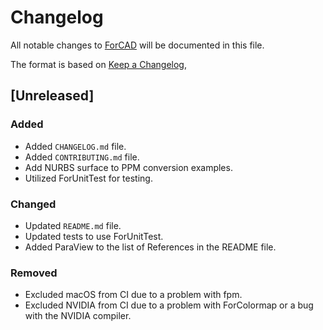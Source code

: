 # Changelog

All notable changes to [ForCAD](https://github.com/gha3mi/forcad) will be documented in this file.

The format is based on [Keep a Changelog](https://keepachangelog.com/en/1.1.0/),

## [Unreleased]

### Added

- Added `CHANGELOG.md` file.
- Added `CONTRIBUTING.md` file.
- Add NURBS surface to PPM conversion examples.
- Utilized ForUnitTest for testing.

### Changed

- Updated `README.md` file.
- Updated tests to use ForUnitTest.
- Added ParaView to the list of References in the README file.

### Removed

- Excluded macOS from CI due to a problem with fpm.
- Excluded NVIDIA from CI due to a problem with ForColormap or a bug with the NVIDIA compiler.
